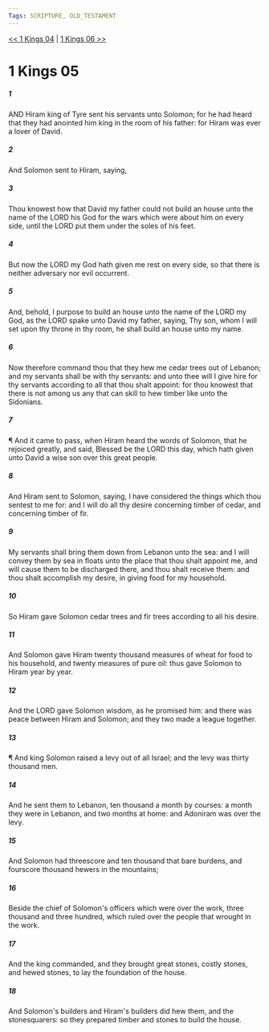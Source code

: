 ```yaml
---
Tags: SCRIPTURE, OLD_TESTAMENT
---
```


[<< 1 Kings 04](OLD_TESTAMENT/11_1_Kings/1_Kings_04.md) | [1 Kings 06 >>](OLD_TESTAMENT/11_1_Kings/1_Kings_06.md)

# 1 Kings 05

##### 1

AND Hiram king of Tyre sent his servants unto Solomon; for he had heard that they had anointed him king in the room of his father: for Hiram was ever a lover of David.

##### 2

And Solomon sent to Hiram, saying,

##### 3

Thou knowest how that David my father could not build an house unto the name of the LORD his God for the wars which were about him on every side, until the LORD put them under the soles of his feet.

##### 4

But now the LORD my God hath given me rest on every side, so that there is neither adversary nor evil occurrent.

##### 5

And, behold, I purpose to build an house unto the name of the LORD my God, as the LORD spake unto David my father, saying, Thy son, whom I will set upon thy throne in thy room, he shall build an house unto my name.

##### 6

Now therefore command thou that they hew me cedar trees out of Lebanon; and my servants shall be with thy servants: and unto thee will I give hire for thy servants according to all that thou shalt appoint: for thou knowest that there is not among us any that can skill to hew timber like unto the Sidonians.

##### 7

¶ And it came to pass, when Hiram heard the words of Solomon, that he rejoiced greatly, and said, Blessed be the LORD this day, which hath given unto David a wise son over this great people.

##### 8

And Hiram sent to Solomon, saying, I have considered the things which thou sentest to me for: and I will do all thy desire concerning timber of cedar, and concerning timber of fir.

##### 9

My servants shall bring them down from Lebanon unto the sea: and I will convey them by sea in floats unto the place that thou shalt appoint me, and will cause them to be discharged there, and thou shalt receive them: and thou shalt accomplish my desire, in giving food for my household.

##### 10

So Hiram gave Solomon cedar trees and fir trees according to all his desire.

##### 11

And Solomon gave Hiram twenty thousand measures of wheat for food to his household, and twenty measures of pure oil: thus gave Solomon to Hiram year by year.

##### 12

And the LORD gave Solomon wisdom, as he promised him: and there was peace between Hiram and Solomon; and they two made a league together.

##### 13

¶ And king Solomon raised a levy out of all Israel; and the levy was thirty thousand men.

##### 14

And he sent them to Lebanon, ten thousand a month by courses: a month they were in Lebanon, and two months at home: and Adoniram was over the levy.

##### 15

And Solomon had threescore and ten thousand that bare burdens, and fourscore thousand hewers in the mountains;

##### 16

Beside the chief of Solomon's officers which were over the work, three thousand and three hundred, which ruled over the people that wrought in the work.

##### 17

And the king commanded, and they brought great stones, costly stones, and hewed stones, to lay the foundation of the house.

##### 18

And Solomon's builders and Hiram's builders did hew them, and the stonesquarers: so they prepared timber and stones to build the house.
